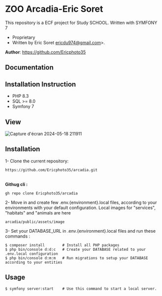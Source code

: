 # ZOO Arcadia-Eric Soret 

This repository is a ECF project for Study SCHOOL. Written with SYMFONY 7

 * Proprietary 
 * Written by Eric Soret ericdu974@gmail.com>.

**Author**: https://github.com/Ericphoto35


## Documentation 

## Installation Instruction 

* PHP 8.3
* SQL >= 8.0
* Symfony 7
  
## View
![Capture d'écran 2024-05-18 211911](https://github.com/Ericphoto35/arcadia/assets/150171033/d5cc9add-1cc1-49f2-85e9-af62f4270f35)

## Installation 
1- Clone the current repository:
```
https://github.com/Ericphoto35/arcadia.git
```
<br>**Githug cli :**<br> 
```
gh repo clone Ericphoto35/arcadia
```
2- Move in and create few .env.{environment}.local files, according to your environments with your default configuration. 
Local images for "services", "habitats" and "animals are here
```
arcadia/public/assets/image
```
3- Set your DATABASE_URL in .env.{environment}.local files and run these commands :
```
$ composer install        # Install all PHP packages
$ php bin/console d:d:c   # Create your DATABASE related to your .env.local configuration
$ php bin/console d:m:m   # Run migrations to setup your DATABASE according to your entities
```

## Usage
```
$ symfony server:start    # Use this command to start a local server.
```
